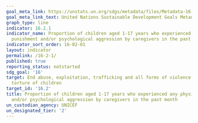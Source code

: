 ```yaml
---
goal_meta_link: https://unstats.un.org/sdgs/metadata/files/Metadata-16-02-01.pdf
goal_meta_link_text: United Nations Sustainable Development Goals Metadata (pdf 1361kB)
graph_type: line
indicator: 16.2.1
indicator_name: Proportion of children aged 1-17 years who experienced any physical
  punishment and/or psychological aggression by caregivers in the past month
indicator_sort_order: 16-02-01
layout: indicator
permalink: /16-2-1/
published: true
reporting_status: notstarted
sdg_goal: '16'
target: End abuse, exploitation, trafficking and all forms of violence against and
  torture of children
target_id: '16.2'
title: Proportion of children aged 1-17 years who experienced any physical punishment
  and/or psychological aggression by caregivers in the past month
un_custodian_agency: UNICEF
un_designated_tier: '2'
---
```

